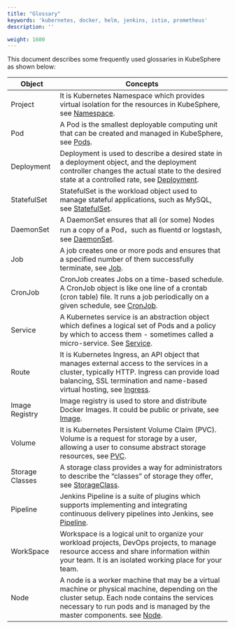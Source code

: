 ```yaml
---
title: "Glossary"
keywords: 'kubernetes, docker, helm, jenkins, istio, prometheus'
description: ''

weight: 1600
---
```


This document describes some frequently used glossaries in KubeSphere as shown below:

 
| Object | Concepts|
|------------|--------------|
| Project | It is Kubernetes Namespace which provides virtual isolation for the resources in KubeSphere, see [Namespace](https://kubernetes.io/docs/concepts/overview/working-with-objects/namespaces/). |
| Pod | A Pod is the smallest deployable computing unit that can be created and managed in KubeSphere, see [Pods](https://kubernetes.io/docs/concepts/workloads/pods/pod/). |
| Deployment | Deployment is used to describe a desired state in a deployment object, and the deployment controller changes the actual state to the desired state at a controlled rate, see [Deployment](https://kubernetes.io/docs/concepts/workloads/controllers/deployment/). |
| StatefulSet | StatefulSet is the workload object used to manage stateful applications, such as MySQL, see [StatefulSet](https://kubernetes.io/docs/concepts/workloads/controllers/statefulset/). |
| DaemonSet | A DaemonSet ensures that all (or some) Nodes run a copy of a Pod，such as fluentd or logstash, see [DaemonSet](https://kubernetes.io/docs/concepts/workloads/controllers/daemonset/). |
| Job | A job creates one or more pods and ensures that a specified number of them successfully terminate, see [Job](https://kubernetes.io/docs/concepts/workloads/controllers/jobs-run-to-completion/). |
| CronJob | CronJob creates Jobs on a time-based schedule. A CronJob object is like one line of a crontab (cron table) file. It runs a job periodically on a given schedule, see [CronJob](https://kubernetes.io/docs/concepts/workloads/controllers/cron-jobs/). | 
| Service | A Kubernetes service is an abstraction object which defines a logical set of Pods and a policy by which to access them - sometimes called a micro-service. See [Service](https://kubernetes.io/docs/concepts/services-networking/service/). |
| Route | It is Kubernetes Ingress, an API object that manages external access to the services in a cluster, typically HTTP. Ingress can provide load balancing, SSL termination and name-based virtual hosting, see [Ingress](https://kubernetes.io/docs/concepts/services-networking/ingress/). |
| Image Registry | Image registry is used to store and distribute Docker Images. It could be public or private, see [Image](https://kubernetes.io/docs/concepts/containers/images/). |
| Volume | It is Kubernetes Persistent Volume Claim (PVC). Volume is a request for storage by a user, allowing a user to consume abstract storage resources, see [PVC](https://kubernetes.io/docs/concepts/storage/persistent-volumes/). | 
| Storage Classes | A storage class provides a way for administrators to describe the “classes” of storage they offer, see [StorageClass](https://kubernetes.io/docs/concepts/storage/storage-classes/). |
| Pipeline | Jenkins Pipeline is a suite of plugins which supports implementing and integrating continuous delivery pipelines into Jenkins, see [Pipeline](https://jenkins.io/doc/book/pipeline/). |
| WorkSpace | Workspace is a logical unit to organize your workload projects, DevOps projects, to manage resource access and share information within your team. It is an isolated working place for your team. |
| Node | A node is a worker machine that may be a virtual machine or physical machine, depending on the cluster setup. Each node contains the services necessary to run pods and is managed by the master components. see [Node](https://kubernetes.io/docs/concepts/architecture/nodes/). |